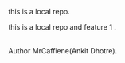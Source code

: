 <p>this is a local repo.</p>
<p>this is a local repo and feature 1 .</p>
<br>
Author MrCaffiene(Ankit Dhotre).